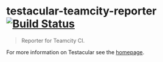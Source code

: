 # testacular-teamcity-reporter [![Build Status](https://secure.travis-ci.org/testacular/testacular-teamcity-reporter.png?branch=master)](https://travis-ci.org/testacular/testacular-teamcity-reporter)

> Reporter for Teamcity CI.

For more information on Testacular see the [homepage].


[homepage]: http://testacular.github.com
